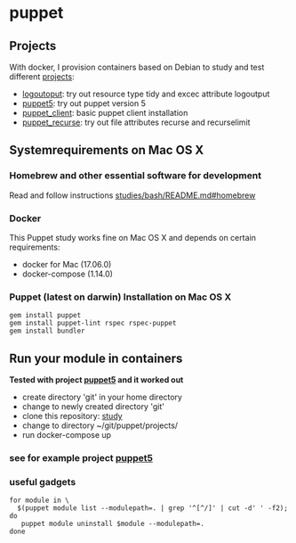 # puppet
## Projects
With docker, I provision containers based on Debian to study and test different
[projects](./projects):
  * [logoutoput](./projects/logoutput): try out resource type tidy and excec attribute logoutput
  * [puppet5](./projects/puppet5): try out puppet version 5
  * [puppet_client](./projects/puppet_client): basic puppet client installation
  * [puppet_recurse](./projects/puppet_recurse): try out file attributes recurse and recurselimit

## Systemrequirements on Mac OS X
### Homebrew and other essential software for development
Read and follow instructions
[studies/bash/README.md#homebrew](https://github.com/erolneuhauss/studies/blob/master/bash/README.md#homebrew)

### Docker
This Puppet study works fine on Mac OS X and depends on certain requirements:
  * docker for Mac (17.06.0)
  * docker-compose (1.14.0)

### Puppet (latest on darwin) Installation on Mac OS X
```
gem install puppet
gem install puppet-lint rspec rspec-puppet
gem install bundler
```

## Run your module in containers
**Tested with project [puppet5](./projects/puppet5) and it worked out**
  * create directory 'git' in your home directory
  * change to newly created directory 'git'
  * clone this repository: [study](git@github.com:erolneuhauss/studies.git)
  * change to directory ~/git/puppet/projects/<a project>
  * run docker-compose up

### see for example project [puppet5](./projects/puppet5)

### useful gadgets
```
for module in \
  $(puppet module list --modulepath=. | grep '^[^/]' | cut -d' ' -f2); do
   puppet module uninstall $module --modulepath=.
done
```
